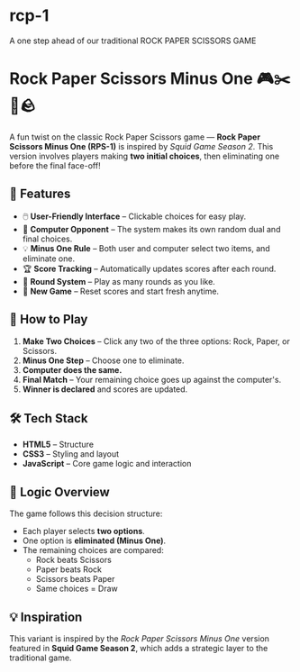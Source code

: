 # rcp-1
A one step ahead of our traditional ROCK PAPER SCISSORS GAME 
# Rock Paper Scissors Minus One 🎮✂️📄🪨

A fun twist on the classic Rock Paper Scissors game — **Rock Paper Scissors Minus One (RPS-1)** is inspired by *Squid Game Season 2*. This version involves players making **two initial choices**, then eliminating one before the final face-off!

## 📌 Features

- 🖱️ **User-Friendly Interface** – Clickable choices for easy play.
- 🤖 **Computer Opponent** – The system makes its own random dual and final choices.
- 💡 **Minus One Rule** – Both user and computer select two items, and eliminate one.
- 🏆 **Score Tracking** – Automatically updates scores after each round.
- 🔁 **Round System** – Play as many rounds as you like.
- 🔄 **New Game** – Reset scores and start fresh anytime.

## 🚀 How to Play

1. **Make Two Choices** – Click any two of the three options: Rock, Paper, or Scissors.
2. **Minus One Step** – Choose one to eliminate.
3. **Computer does the same.**
4. **Final Match** – Your remaining choice goes up against the computer's.
5. **Winner is declared** and scores are updated.


## 🛠️ Tech Stack

- **HTML5** – Structure
- **CSS3** – Styling and layout
- **JavaScript** – Core game logic and interaction

## 🧠 Logic Overview

The game follows this decision structure:

- Each player selects **two options**.
- One option is **eliminated (Minus One)**.
- The remaining choices are compared:
  - Rock beats Scissors
  - Paper beats Rock
  - Scissors beats Paper
  - Same choices = Draw

## 💡 Inspiration

This variant is inspired by the *Rock Paper Scissors Minus One* version featured in **Squid Game Season 2**, which adds a strategic layer to the traditional game.
